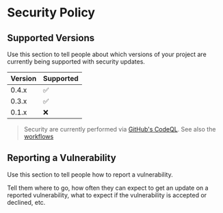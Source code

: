 # Security Policy

## Supported Versions

Use this section to tell people about which versions of your project are
currently being supported with security updates.

| Version | Supported          |
| ------- | ------------------ |
| 0.4.x   | :white_check_mark: |
| 0.3.x   | :white_check_mark: |
| 0.1.x   | :x:                |

> Security are currently performed via [GitHub's CodeQL][1]. See also the
> [workflows][2]

## Reporting a Vulnerability

Use this section to tell people how to report a vulnerability.

Tell them where to go, how often they can expect to get an update on a reported
vulnerability, what to expect if the vulnerability is accepted or declined, etc.

[1]: https://securitylab.github.com/tools/codeql/
[2]:
  https://github.com/Anselmoo/spectrafit/blob/master/.github/workflows/codeql-analysis.yml

